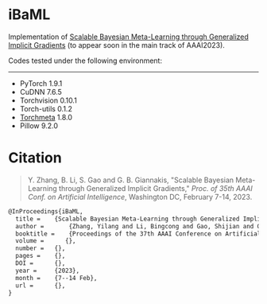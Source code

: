 # iBaML
 Implementation of [Scalable Bayesian Meta-Learning through Generalized Implicit Gradients]() (to appear soon in the main track of AAAI2023). 

Codes tested under the following environment:

---

- PyTorch 1.9.1
- CuDNN 7.6.5
- Torchvision 0.10.1
- Torch-utils 0.1.2
- [Torchmeta](https://github.com/tristandeleu/pytorch-meta) 1.8.0
- Pillow 9.2.0

# Citation

> Y. Zhang, B. Li, S. Gao and G. B. Giannakis, "Scalable Bayesian Meta-Learning through Generalized Implicit Gradients," *Proc. of 35th AAAI Conf. on Artificial Intelligence*, Washington DC, February 7-14, 2023.

```tex
@InProceedings{iBaML,
  title = 	 {Scalable Bayesian Meta-Learning through Generalized Implicit Gradients},
  author =       {Zhang, Yilang and Li, Bingcong and Gao, Shijian and Giannakis, Georgios B.},
  booktitle = 	 {Proceedings of the 37th AAAI Conference on Artificial Intelligence},
  volume =		{}, 
  number = 	 {},
  pages = 	 {},
  DOI = 	 {},
  year = 	 {2023},
  month = 	 {7--14 Feb},
  url = 	 {},
}
```
